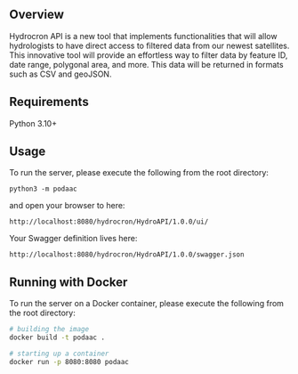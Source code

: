 ## Overview
Hydrocron API is a new tool that implements functionalities that will allow 
hydrologists to have direct access to filtered data from our newest satellites. 
This innovative tool will provide an effortless way to filter data by feature ID, 
date range, polygonal area, and more. This data will be returned in formats such 
as CSV and geoJSON.

## Requirements
Python 3.10+

## Usage
To run the server, please execute the following from the root directory:

```
python3 -m podaac
```

and open your browser to here:

```
http://localhost:8080/hydrocron/HydroAPI/1.0.0/ui/
```

Your Swagger definition lives here:

```
http://localhost:8080/hydrocron/HydroAPI/1.0.0/swagger.json
```

## Running with Docker

To run the server on a Docker container, please execute the following from the root directory:

```bash
# building the image
docker build -t podaac .

# starting up a container
docker run -p 8080:8080 podaac
```
